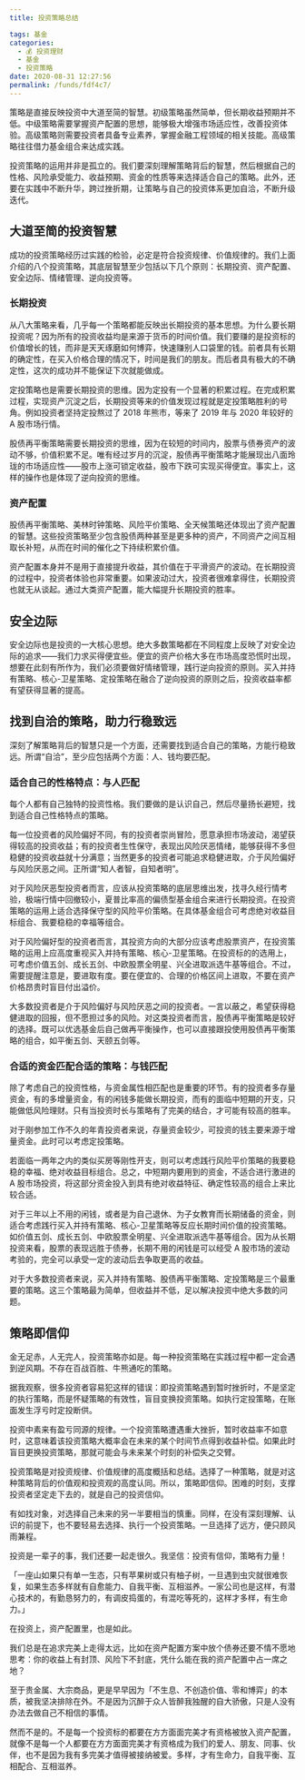 ```yaml
---
title: 投资策略总结

tags: 基金
categories: 
  - 💰 投资理财
  - 基金
  - 投资策略
date: 2020-08-31 12:27:56
permalink: /funds/fdf4c7/
---
```


策略是直接反映投资中大道至简的智慧。初级策略虽然简单，但长期收益预期并不低。中级策略需要掌握资产配置的思想，能够极大增强市场适应性，改善投资体验。高级策略则需要投资者具备专业素养，掌握金融工程领域的相关技能。高级策略往往借力基金组合来达成实践。


投资策略的运用并非是孤立的。我们要深刻理解策略背后的智慧，然后根据自己的性格、风险承受能力、收益预期、资金的性质等来选择适合自己的策略。此外，还要在实践中不断升华，跨过挫折期，让策略与自己的投资体系更加自洽，不断升级迭代。

## 大道至简的投资智慧

成功的投资策略经历过实践的检验，必定是符合投资规律、价值规律的。我们上面介绍的八个投资策略，其底层智慧至少包括以下几个原则：长期投资、资产配置、安全边际、情绪管理、逆向投资等。

### 长期投资

从八大策略来看，几乎每一个策略都能反映出长期投资的基本思想。为什么要长期投资呢？因为所有的投资收益均是来源于货币的时间价值。我们要赚的是投资标的价值增长的钱，而非是天天琢磨如何博弈，快速赚别人口袋里的钱。前者具有长期的确定性，在买入价格合理的情况下，时间是我们的朋友。而后者具有极大的不确定性，这次的成功并不能保证下次就能做成。


定投策略也是需要长期投资的思维。因为定投有一个显著的积累过程。在完成积累过程，实现资产沉淀之后，长期投资等来的价值发现过程就是定投策略胜利的号角。例如投资者坚持定投熬过了 2018 年熊市，等来了 2019 年与 2020 年较好的 A 股市场行情。

股债再平衡策略需要长期投资的思维，因为在较短的时间内，股票与债券资产的波动不够，价值积累不足。唯有经过岁月的沉淀，股债再平衡策略才能展现出八面玲珑的市场适应性——股市上涨可锁定收益，股市下跌可实现买得便宜。事实上，这样的操作也是体现了逆向投资的思维。

### 资产配置

股债再平衡策略、美林时钟策略、风险平价策略、全天候策略还体现出了资产配置的智慧。这些投资策略至少包含股债两种甚至是更多种的资产，不同资产之间互相取长补短，从而在时间的催化之下持续积累价值。

资产配置本身并不是用于直接提升收益，其价值在于平滑资产的波动。在长期投资的过程中，投资者体验也非常重要。如果波动过大，投资者很难拿得住，长期投资也就无从谈起。通过大类资产配置，能大幅提升长期投资的胜率。

## 安全边际

安全边际也是投资的一大核心思想。绝大多数策略都在不同程度上反映了对安全边际的追求——我们力求买得便宜些。便宜的资产价格大多在市场高度恐慌时出现，想要在此刻有所作为，我们必须要做好情绪管理，践行逆向投资的原则。买入并持有策略、核心-卫星策略、定投策略在融合了逆向投资的原则之后，投资收益率都有望获得显著的提高。

## 找到自洽的策略，助力行稳致远

深刻了解策略背后的智慧只是一个方面，还需要找到适合自己的策略，方能行稳致远。所谓“自洽”，至少应包括两个方面：人、钱均要匹配。

### 适合自己的性格特点：与人匹配

每个人都有自己独特的投资性格。我们要做的是认识自己，然后尽量扬长避短，找到适合自己性格特点的策略。

每一位投资者的风险偏好不同，有的投资者崇尚冒险，愿意承担市场波动，渴望获得较高的投资收益；有的投资者生性保守，表现出风险厌恶情绪，能够获得不多但稳健的投资收益就十分满意；当然更多的投资者可能追求稳健进取，介于风险偏好与风险厌恶之间。正所谓“知人者智，自知者明”。

对于风险厌恶型投资者而言，应该从投资策略的底层思维出发，找寻久经行情考验，极端行情中回撤较小，夏普比率高的偏债型基金组合来进行长期投资。在投资策略的运用上适合选择保守型的风险平价策略。在具体基金组合可考虑绝对收益目标组合、我要稳稳的幸福等组合。

对于风险偏好型的投资者而言，其投资方向的大部分应该考虑股票资产，在投资策略的运用上应高度重视买入并持有策略、核心-卫星策略。在投资标的的选用上，可考虑价值五剑、成长五剑、中欧股票全明星、兴全进取派选牛基等组合。不过，需要提醒注意是，要进取有度。要在便宜的、合理的价格区间上进取，不要在资产价格昂贵时盲目付出溢价。

大多数投资者是介于风险偏好与风险厌恶之间的投资者。一言以蔽之，希望获得稳健进取的回报，但不愿担过多的风险。对这类投资者而言，股债再平衡策略是较好的选择。既可以优选基金后自己做再平衡操作，也可以直接跟投使用股债再平衡策略的组合，如平衡五剑、天颐五剑等。

### 合适的资金匹配合适的策略：与钱匹配

除了考虑自己的投资性格，与资金属性相匹配也是重要的环节。有的投资者多存量资金，有的多增量资金，有的闲钱多能做长期投资，而有的面临中短期的开支，只能做低风险理财。只有当投资时长与策略有了完美的结合，才可能有较高的胜率。

对于刚参加工作不久的年青投资者来说，存量资金较少，可投资的钱主要来源于增量资金。此时可以考虑定投策略。


若面临一两年之内的类似买房等刚性开支，则可以考虑践行风险平价策略的我要稳稳的幸福、绝对收益目标组合。总之，中短期内要用到的资金，不适合进行激进的 A 股市场投资，将这部分资金投入到具有绝对收益特征、确定性较高的组合上来比较合适。

对于三年以上不用的闲钱，或者是为自己退休、为子女教育而长期储备的资金，则适合考虑践行买入并持有策略、核心-卫星策略等反应长期时间价值的投资策略。如价值五剑、成长五剑、中欧股票全明星、兴全进取派选牛基等组合。因为从长期投资来看，股票的表现远胜于债券，长期不用的闲钱是可以经受 A 股市场的波动考验的，完全可以承受一定的波动后去争取更高的收益。

对于大多数投资者来说，买入并持有策略、股债再平衡策略、定投策略是三个最重要的策略。这三个策略最为简单，但收益并不低，足以解决投资中绝大多数的问题。

## 策略即信仰

金无足赤，人无完人，投资策略亦如是。每一种投资策略在实践过程中都一定会遇到逆风期。不存在百战百胜、牛熊通吃的策略。

据我观察，很多投资者容易犯这样的错误：即投资策略遇到暂时挫折时，不是坚定的执行策略，而是怀疑策略的有效性，盲目变换投资策略。如执行定投策略，在账面发生浮亏时定投断供。

投资中素来有盈亏同源的规律。一个投资策略遭遇重大挫折，暂时收益率不如意时，这意味着该投资策略大概率会在未来的某个时间节点得到收益补偿。如果此时盲目更换投资策略，那就可能会与未来某个时刻的补偿失之交臂。

投资策略是对投资规律、价值规律的高度概括和总结。选择了一种策略，就是对这种策略背后的价值观和投资观的高度认同。所以，策略即信仰。困难的时刻，支撑投资者坚定走下去的，就是自己的投资信仰。


有如找对象，对选择自己未来的另一半要相当的慎重。同样，在没有深刻理解、认识的前提下，也不要轻易去选择、执行一个投资策略。一旦选择了远方，便只顾风雨兼程。

投资是一辈子的事，我们还要一起走很久。我坚信：投资有信仰，策略有力量！

「一座山如果只有单一生态，只有苹果树或只有柚子树，一旦遇到虫灾就很难恢复，如果生态多样就有自愈能力、自我平衡、互相滋养。一家公司也是这样，有潜心技术的，有勤恳努力的，有调皮捣蛋的，有混吃等死的，这样才多样，有生命力。」

在投资上，资产配置里，也是如此。

我们总是在追求完美上走得太远，比如在资产配置方案中放个债券还要不情不愿地思考：你的收益上有封顶、风险下不封底，凭什么能在我的资产配置中占一席之地？

至于贵金属、大宗商品，更是早早因为「不生息、不创造价值、零和博弈」的本质，被我坚决排除在外。不是因为沉醉于众人皆醉我独醒的自大骄傲，只是人没有办法去做自己不相信的事情。

然而不是的。不是每一个投资标的都要在方方面面完美才有资格被放入资产配置，就像不是每一个人都要在方方面面完美才有资格成为我们的爱人、朋友、同事、伙伴，也不是因为我有多完美才值得被接纳被爱。多样，才有生命力，自我平衡、互相配合、互相滋养。
